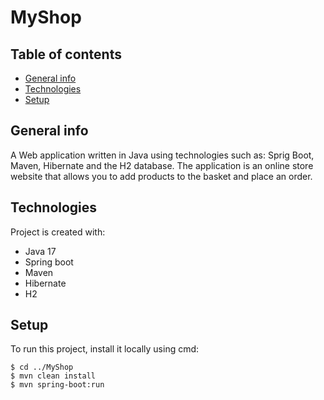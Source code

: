# MyShop
## Table of contents
* [General info](#general-info)
* [Technologies](#technologies)
* [Setup](#setup)

## General info
A Web application written in Java using technologies such as: Sprig Boot, Maven, Hibernate and the H2 database. 
The application is an online store website that allows you to add products to the basket and place an order.
	
## Technologies
Project is created with:
* Java 17
* Spring boot
* Maven
* Hibernate
* H2
	
## Setup
To run this project, install it locally using cmd:

```
$ cd ../MyShop
$ mvn clean install
$ mvn spring-boot:run
```
